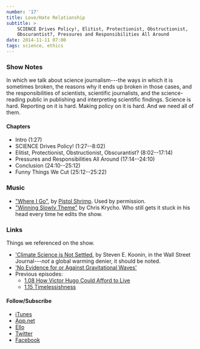 ```yaml
---
number: '17'
title: Love/Hate Relationship
subtitle: >
    SCIENCE Drives Policy!, Elitist, Protectionist, Obstructionist,
    Obscurantist?, Pressures and Responsibilities All Around
date: 2014-11-11 07:00
tags: science, ethics
---
```


### Show Notes

In which we talk about science journalism---the ways in which it is sometimes
broken, the reasons why it ends up broken in those cases, and the
responsibilities of scientists, scientific journalists, and the science-reading
public in publishing and interpreting scientific findings. Science is hard.
Reporting on it is hard. Making policy on it is hard. And we need all of them.

#### Chapters

  - Intro (1:27)
  - SCIENCE Drives Policy! (1:27--8:02)
  - Elitist, Protectionist, Obstructionist, Obscurantist? (8:02--17:14)
  - Pressures and Responsibilities All Around (17:14--24:10)
  - Conclusion (24:10--25:12)
  - Funny Things We Cut (25:12--25:22)

### Music

  - ["Where I Go"], by [Pistol Shrimp]. Used by permission.
  - ["Winning Slowly Theme"] by Chris Krycho. Who still gets it stuck in his
    head every time he edits the show.

["Where I Go"]: //soundcloud.com/pistol-shrimp/where-i-go/s-56M1k
[Pistol Shrimp]: //www.officialpistolshrimp.com
["Winning Slowly Theme"]: //soundcloud.com/chriskrycho/winning-slowly

### Links

Things we referenced on the show.

  - ['Climate Science is Not Settled][not settled], by Steven E. Koonin, in the
    Wall Street Journal---*not* a global warming denier, it should be noted.
  - ['No Evidence for or Against Gravitational Waves'][gravity]
  - Previous episodes:
      + [1.08 How Victor Hugo Could Afford to Live][1.08]
      + [1.15 Timelessishness][1.15]

[not settled]: //online.wsj.com/articles/climate-science-is-not-settled-1411143565
[gravity]: //www.nature.com/news/no-evidence-for-or-against-gravitational-waves-1.15322
[1.08]: //www.winningslowly.org/1.08/
[1.15]: //www.winningslowly.org/1.15/

#### Follow/Subscribe

  - [iTunes](//itunes.apple.com/us/podcast/winning-slowly/id807603957?mt=2)
  - [App.net](//alpha.app.net/winningslowly)
  - [Ello](//ello.co/winningslowly)
  - [Twitter](//twitter.com/winningslowly)
  - [Facebook](//www.facebook.com/winningslowlypodcast)
